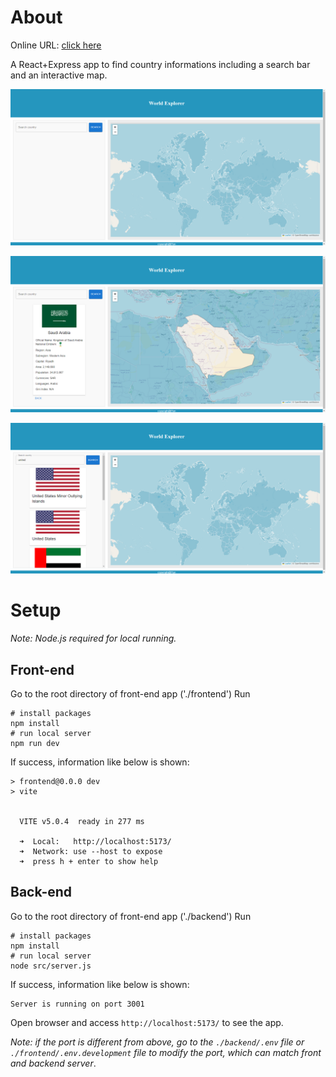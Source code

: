 # About

Online URL: [click here](https://earnest-lollipop-404cf1.netlify.app/)

A React+Express app to find country informations including a search bar and an interactive map.

![home](https://github.com/CraneWvs/Pictures/blob/main/Country-Explorer/home.png)

![detail](https://github.com/CraneWvs/Pictures/blob/main/Country-Explorer/detail.png)

![list](https://github.com/CraneWvs/Pictures/blob/main/Country-Explorer/list-new.png)

# Setup
*Note: Node.js required for local running.*
## Front-end

Go to the root directory of front-end app ('./frontend')
Run
```
# install packages
npm install
# run local server
npm run dev
```
If success, information like below is shown:
```
> frontend@0.0.0 dev
> vite


  VITE v5.0.4  ready in 277 ms

  ➜  Local:   http://localhost:5173/
  ➜  Network: use --host to expose
  ➜  press h + enter to show help
```

## Back-end

Go to the root directory of front-end app ('./backend')
Run
```
# install packages
npm install
# run local server
node src/server.js
```
If success, information like below is shown:
```
Server is running on port 3001
```

Open browser and access `http://localhost:5173/` to see the app.

*Note: if the port is different from above, go to the `./backend/.env` file or `./frontend/.env.development` file to modify the port, which can match front and backend server*.
